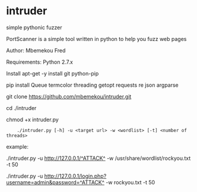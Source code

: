 # intruder
simple  pythonic  fuzzer

PortScanner is a simple tool written in python to help you fuzz web pages

Author: Mbemekou Fred

Requirements: Python 2.7.x

Install apt-get -y install git python-pip

pip install Queue termcolor threading getopt requests re json argparse

git clone https://github.com/mbemekou/intruder.git

cd ./intruder

chmod +x intruder.py
 
        ./intruder.py [-h] -u <target url> -w <wordlist> [-t] <number of threads>
        
example:

./intruder.py -u http://127.0.0.1/^ATTACK^ -w /usr/share/wordlist/rockyou.txt -t 50

./intruder.py -u http://127.0.0.1/login.php?username=admin&password=^ATTACK^ -w rockyou.txt -t 50
